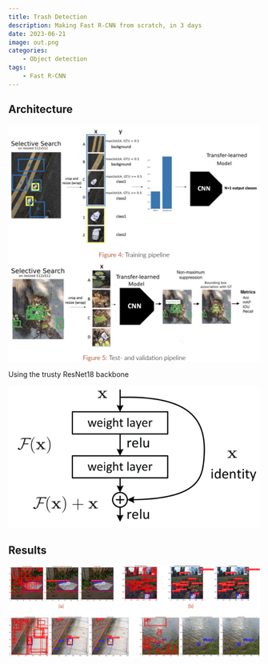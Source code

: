 ```yaml
---
title: Trash Detection
description: Making Fast R-CNN from scratch, in 3 days
date: 2023-06-21 
image: out.png
categories:
    - Object detection
tags:
    - Fast R-CNN
---
```



## Architecture

![alt text](test_val.png)

Using the trusty ResNet18 backbone

![A Resnet building block](resnet.png)

## Results
![Handful of selected scenarios of predictions](preds.png)